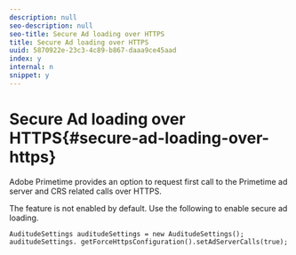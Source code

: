 ```yaml
---
description: null
seo-description: null
seo-title: Secure Ad loading over HTTPS
title: Secure Ad loading over HTTPS
uuid: 5870922e-23c3-4c89-b867-daaa9ce45aad
index: y
internal: n
snippet: y
---
```


# Secure Ad loading over HTTPS{#secure-ad-loading-over-https}

Adobe Primetime provides an option to request first call to the Primetime ad server and CRS related calls over HTTPS.

The feature is not enabled by default. Use the following to enable secure ad loading.

```
AuditudeSettings auditudeSettings = new AuditudeSettings(); 
auditudeSettings. getForceHttpsConfiguration().setAdServerCalls(true);
```

